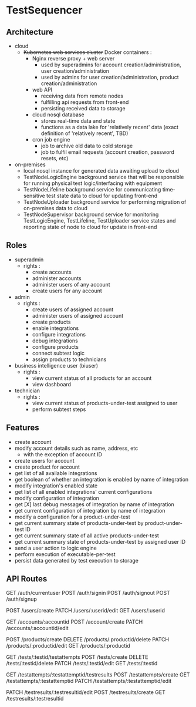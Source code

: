 # TestSequencer

## Architecture 
- cloud 
  - ~~Kubernetes web services cluster~~ Docker containers :
    - Nginx reverse proxy + web server
      - used by superadmins for account creation/administration, user creation/administration
      - used by admins for user creation/administration, product creation/administration
    - web API
      - receiving data from remote nodes
      - fulfilling api requests from front-end
      - persisting received data to storage
    - cloud nosql database
      - stores real-time data and state
      - functions as a data lake for 'relatively recent' data (exact definition of 'relatively recent', TBD)
    - cron job engine
      - job to archive old data to cold storage
      - job to fulfil email requests (account creation, password resets, etc)
- on-premises
  - local nosql instance for generated data awaiting upload to cloud
  - TestNodeLogicEngine background service that will be responsible for running physical test logic/interfacing with equipment
  - TestNodeLifeline background service for communicating time-sensitive test state data to cloud for updating front-end
  - TestNodeUploader background service for performing migration of on-premises data to cloud
  - TestNodeSupervisor background service for monitoring TestLogicEngine, TestLifeline, TestUploader service states and reporting state of node to cloud for update in front-end

## Roles
- superadmin
  - rights :
    - create accounts 
    - administer accounts
    - administer users of any account
    - create users for any account
- admin
  - rights : 
    - create users of assigned account
    - administer users of assigned account
    - create products
    - enable integrations
    - configure integrations
    - debug integrations
    - configure products
    - connect subtest logic
    - assign products to technicians
- business intelligence user (biuser)
  - rights :
    - view current status of all products for an account
    - view dashboard
- technician
  - rights :
    - view current status of products-under-test assigned to user
    - perform subtest steps

## Features
- create account
- modify account details such as name, address, etc
  - with the exception of account ID
- create users for account
- create product for account
- get list of all available integrations
- get boolean of whether an integration is enabled by name of integration
- modify integration's enabled state
- get list of all enabled integrations' current configurations
- modify configuration of integration
- get [X] last debug messages of integration by name of integration
- get current configuration of integration by name of integration
- modify a configuration for a product-under-test
- get current summary state of products-under-test by product-under-test ID
- get current summary state of all active products-under-test
- get current summary state of products-under-test by assigned user ID
- send a user action to logic engine
- perform execution of executable-per-test
- persist data generated by test execution to storage

## API Routes 
GET /auth/currentuser
POST /auth/signin
POST /auth/signout
POST /auth/signup

POST /users/create
PATCH /users/:userid/edit
GET /users/:userid

GET /accounts/:accountid
POST /account/create
PATCH /accounts/:accountid/edit

POST /products/create
DELETE /products/:productid/delete
PATCH /products/:productid/edit
GET /products/:productid

GET /tests/:testid/testattempts
POST /tests/create
DELETE /tests/:testid/delete
PATCH /tests/:testid/edit
GET /tests/:testid

GET /testattempts/:testattemptid/testresults
POST /testattempts/create
GET /testattempts/:testattemptid
PATCH /testattempts/:testattemptid/edit

PATCH /testresults/:testresultid/edit
POST /testresults/create
GET /testresults/:testresultid